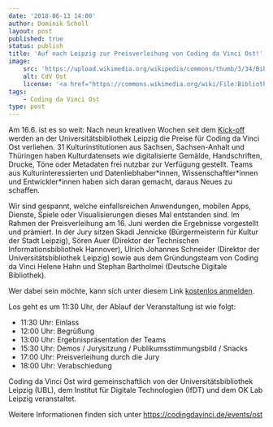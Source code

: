 ```yaml
---
date: '2018-06-13 14:00'
author: Dominik Scholl
layout: post
published: true
status: publish
title: 'Auf nach Leipzig zur Preisverleihung von Coding da Vinci Ost!'
image: 
    src: 'https://upload.wikimedia.org/wikipedia/commons/thumb/3/34/Bibliotheca_Albertina%2C_Au%C3%9Fenansicht.jpg/640px-Bibliotheca_Albertina%2C_Au%C3%9Fenansicht.jpg'
    alt: CdV Ost
    license: '<a href="https://commons.wikimedia.org/wiki/File:Bibliotheca_Albertina,_Au%C3%9Fenansicht.jpg">Bibliotheca Albertina, Außenansicht</a>, <a href="https://creativecommons.org/licenses/by/4.0/legalcode">CC BY 4.0</a>, <a href="https://commons.wikimedia.org/wiki/User:Universit%C3%A4tsbibliothek_Leipzig">Foto: Universitätsbibliothek Leipzig</a> '
tags:
    - Coding da Vinci Ost
type: post
---
```

<p>
Am 16.6. ist es so weit: Nach neun kreativen Wochen seit dem <a href="/news/2018/03/01/seid-ihr-bereit-CdV-Ost.html">Kick-off</a> werden                                                                                                                                                                   
an der Universitätsbibliothek Leipzig die Preise für Coding da Vinci Ost                                                                                                                                                                      
verliehen. 31 Kulturinstitutionen aus Sachsen, Sachsen-Anhalt und Thüringen                                                                                                                                                                   
haben Kulturdatensets wie digitalisierte Gemälde, Handschriften, Drucke,                                                                                                                                                                      
Töne oder Metadaten frei nutzbar zur Verfügung gestellt. Teams aus                                                                                                                                                                            
Kulturinteressierten und Datenliebhaber*innen, Wissenschaftler*innen und                                                                                                                                                                      
Entwickler*innen haben sich daran gemacht, daraus Neues zu schaffen.                                                                                                                                                                          
</p>
<p> Wir sind gespannt, welche einfallsreichen Anwendungen, mobilen Apps,                                                                                                                                                                          
Dienste, Spiele oder Visualisierungen dieses Mal entstanden sind. Im Rahmen                                                                                                                                                                   
der Preisverleihung am 16. Juni werden die Ergebnisse vorgestellt und                                                                                                                                                                         
prämiert. In der Jury sitzen Skadi Jennicke (Bürgermeisterin für Kultur der                                                                                                                                                                   
Stadt Leipzig), Sören Auer (Direktor der Technischen Informationsbibliothek                                                                                                                                                                   
Hannover), Ulrich Johannes Schneider (Direktor der Universitätsbibliothek                                                                                                                                                                     
Leipzig) sowie aus dem Gründungsteam von Coding da Vinci Helene Hahn und                                                                                                                                                                      
Stephan Bartholmei (Deutsche Digitale Bibliothek).                                                                                                                                                                                                                           
</p>
                                                                                                                                                                                                                                              
<p>
Wer dabei sein möchte, kann sich unter diesem Link                                                                                                                                                                                            
<a href="https://pretix.eu/ubleipzig/cdvost-preisverleihung/"> kostenlos anmelden</a>.
</p>
<p>                                                                                                                                                                     
Los geht es um 11:30 Uhr, der Ablauf der Veranstaltung ist wie folgt:                                                                                                                                                                         
<ul>                                                                                                                                                                                                                                            
   <li> 11:30 Uhr: Einlass</li>
	<li>12:00 Uhr: Begrüßung</li>
	<li>13:00 Uhr: Ergebnispräsentation der Teams </li>
	<li>15:30 Uhr: Demos / Jurysitzung / Publikumsstimmungsbild / Snacks</li>
	<li>17:00 Uhr: Preisverleihung durch die Jury</li>
	<li>18:00 Uhr: Verabschiedung</li>
</ul>
                                                                                                                                                                                                                                              
Coding da Vinci Ost wird gemeinschaftlich von der Universitätsbibliothek                                                                                                                                                                      
Leipzig (UBL), dem Institut für Digitale Technologien (IfDT) und dem OK Lab                                                                                                                                                                   
Leipzig veranstaltet.
</p>
<p>
Weitere Informationen finden sich unter                                                                                                                                                                                 
<a href="https://codingdavinci.de/events/ost">https://codingdavinci.de/events/ost</a>
</p>
